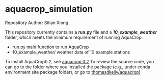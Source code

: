 # aquacrop_simulation
Repository Author: Sitian Xiong

This repository currently contains a **run.py** file and a ***10_example_weather*** folder, which meets the minimum requirement of running AquaCrop.

* run.py main function to run AquaCrop
* 10_example_weather/ weather data of 10 example stations

To install AquaCrop0.2, see [aquacrop 0.2](https://pypi.org/project/aquacrop/)
To review the source code, you can go to the folder where you installed the package (e.g., under conda environment site package folder), or go to [thomasdkelly/aquacrop!](https://github.com/thomasdkelly/aquacrop/tree/e7699a3fd9990955f77346495cdc4d1a6930617d/aquacrop)
